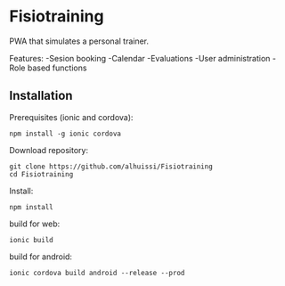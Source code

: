 
# Fisiotraining

PWA that simulates a personal trainer.

Features:
-Sesion booking
-Calendar
-Evaluations
-User administration
-Role based functions


## Installation

Prerequisites (ionic and cordova):
```shell
npm install -g ionic cordova
```

Download repository:
```shell
git clone https://github.com/alhuissi/Fisiotraining
cd Fisiotraining
```

Install:
```shell
npm install
```

build for web:
```shell
ionic build
```

build for android:
```shell
ionic cordova build android --release --prod
```
